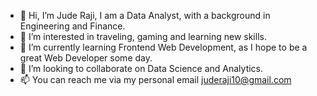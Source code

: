 - 👋 Hi, I’m Jude Raji, I am a Data Analyst, with a background in Engineering and Finance.
- 👀 I’m interested in traveling, gaming and learning new skills.
- 🌱 I’m currently learning Frontend Web Development, as I hope to be a great Web Developer some day.
- 💞️ I’m looking to collaborate on Data Science and Analytics.
- 📫 You can reach me via my personal  email juderaji10@gmail.com

<!---
JudeRaji/JudeRaji is a ✨ special ✨ repository because its `README.md` (this file) appears on your GitHub profile.
You can click the Preview link to take a look at your changes.
--->
